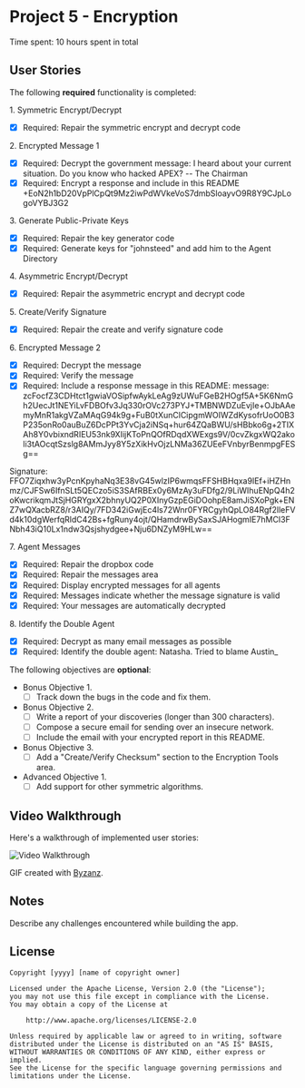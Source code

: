 # Project 5 - Encryption

Time spent: 10 hours spent in total

## User Stories

The following **required** functionality is completed:

1\. Symmetric Encrypt/Decrypt
  * [x]  Required: Repair the symmetric encrypt and decrypt code

2\. Encrypted Message 1
  * [x]  Required: Decrypt the government message:
  I heard about your current situation. Do you know who hacked APEX? -- The Chairman
  * [x]  Required: Encrypt a response and include in this README
  +EoN2h1bD20VpPlCpQt9Mz2iwPdWVkeVoS7dmbSloayvO9R8Y9CJpLogoVYBJ3G2

3\. Generate Public-Private Keys
  * [x]  Required: Repair the key generator code
  * [x]  Required: Generate keys for "johnsteed" and add him to the Agent Directory

4\. Asymmetric Encrypt/Decrypt
  * [x]  Required: Repair the asymmetric encrypt and decrypt code

5\. Create/Verify Signature
  * [x]  Required: Repair the create and verify signature code
  
6\. Encrypted Message 2
  * [x]  Required: Decrypt the message
  * [x]  Required: Verify the message
  * [x]  Required: Include a response message in this README:
  message: zcFocfZ3CDHtct1gwiaVOSipfwAykLeAg9zUWuFGeB2HOgf5A+5K6NmGh2UecJt1NEYiLvFDBOfv3Jq330rOVc273PYJ+TMBNWDZuEvjIe+OJbAAemyMnR1akgVZaMAqG94k9g+FuB0tXunClCipgmWOIWZdKysofrUoO0B3P235onRo0auBuZ6DcPPt3YvCja2iNSq+hur64ZQaBWU/sHBbko6g+2TIXAh8Y0vbixndRIEU53nk9XIijKToPnQOfRDqdXWExgs9V/0cvZkgxWQ2akoli3tAOcqtSzslg8AMmJyy8Y5zXikHvOjzLNMa36ZUEeFVnbyrBenmpgFESg==

  Signature: FFO7Ziqxhw3yPcnKpyhaNq3E38vG45wlzIP6wmqsFFSHBHqxa9IEf+iHZHnmz/CJFSw6IfnSLt5QECzo5iS3SAfRBEx0y6MzAy3uFDfg2/9LiWIhuENpQ4h2oKwcrikqmJtSjHGRYgxX2bhnyUQ2P0XInyGzpEGiDOohpE8amJiSXoPgk+ENZ7wQXacbRZ8/r3AIQy/7FD342iGwjEc4ls72Wnr0FYRCgyhQpLO84Rgf2lleFVd4k10dgWerfqRldC42Bs+fgRuny4ojt/QHamdrwBySaxSJAHogmIE7hMCI3FNbh43iQ10Lx1ndw3Qsjshydgee+Nju6DNZyM9HLw==

7\. Agent Messages
  * [x]  Required: Repair the dropbox code
  * [x]  Required: Repair the messages area
  * [x]  Required: Display encrypted messages for all agents
  * [x]  Required: Messages indicate whether the message signature is valid
  * [x]  Required: Your messages are automatically decrypted

8\. Identify the Double Agent
  * [x]  Required: Decrypt as many email messages as possible
  * [x]  Required: Identify the double agent: Natasha. Tried to blame Austin_

The following objectives are **optional**:

* Bonus Objective 1\.
  * [ ]  Track down the bugs in the code and fix them.

* Bonus Objective 2\.
  * [ ]  Write a report of your discoveries (longer than 300 characters).
  * [ ]  Compose a secure email for sending over an insecure network.
  * [ ]  Include the email with your encrypted report in this README.

* Bonus Objective 3\.
  * [ ]  Add a "Create/Verify Checksum" section to the Encryption Tools area.

* Advanced Objective 1\.
  * [ ]  Add support for other symmetric algorithms.

## Video Walkthrough

Here's a walkthrough of implemented user stories:

<img src='https://github.com/sammanthp007/Encryption/blob/master/finished.gif' title='Video Walkthrough' width='' alt='Video Walkthrough' />

GIF created with [Byzanz](https://github.com/GNOME/byzanz).

## Notes

Describe any challenges encountered while building the app.

## License

    Copyright [yyyy] [name of copyright owner]

    Licensed under the Apache License, Version 2.0 (the "License");
    you may not use this file except in compliance with the License.
    You may obtain a copy of the License at

        http://www.apache.org/licenses/LICENSE-2.0

    Unless required by applicable law or agreed to in writing, software
    distributed under the License is distributed on an "AS IS" BASIS,
    WITHOUT WARRANTIES OR CONDITIONS OF ANY KIND, either express or implied.
    See the License for the specific language governing permissions and
    limitations under the License.
